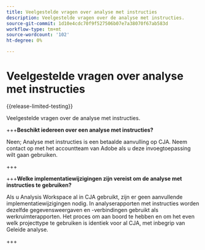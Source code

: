 ```yaml
---
title: Veelgestelde vragen over analyse met instructies
description: Veelgestelde vragen over de analyse met instructies.
source-git-commit: 1d10e4cdc70f9f527506b07e7a38070f67ab583d
workflow-type: tm+mt
source-wordcount: '102'
ht-degree: 0%

---
```


# Veelgestelde vragen over analyse met instructies

{{release-limited-testing}}

Veelgestelde vragen over de analyse met instructies.

+++**Beschikt iedereen over een analyse met instructies?**

Neen; Analyse met instructies is een betaalde aanvulling op CJA. Neem contact op met het accountteam van Adobe als u deze invoegtoepassing wilt gaan gebruiken.

+++

+++**Welke implementatiewijzigingen zijn vereist om de analyse met instructies te gebruiken?**

Als u Analysis Workspace al in CJA gebruikt, zijn er geen aanvullende implementatiewijzigingen nodig. In analyserapporten met instructies worden dezelfde gegevensweergaven en -verbindingen gebruikt als werkruimterapporten. Het proces om aan boord te hebben en om het even welk projecttype te gebruiken is identiek voor al CJA, met inbegrip van Geleide analyse.

+++
